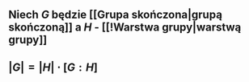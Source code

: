 ## Niech $G$ będzie [[Grupa skończona|grupą skończoną]] a $H$ - [[!Warstwa grupy|warstwą grupy]]
## $|G| = |H| \cdot [G:H]$